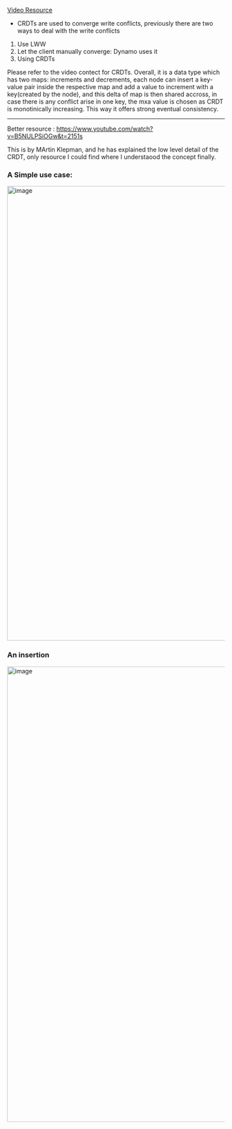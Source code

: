 [Video Resource](https://www.youtube.com/watch?v=gZP2VUmH05A)

- CRDTs are used to converge write conflicts, previously there are two ways to deal with the write conflicts
1. Use LWW
2. Let the client manually converge: Dynamo uses it
3. Using CRDTs

Please refer to the video contect for CRDTs. Overall, it is a data type which has two maps: increments and decrements, each node can insert a key-value pair inside the respective map and 
add a value to increment with a key(created by the node), and this delta of map is then shared accross, in case there is any conflict arise in one key, the mxa value is chosen as CRDT is monotinically
increasing. This way it offers strong eventual consistency.

---- 

Better resource : https://www.youtube.com/watch?v=B5NULPSiOGw&t=2151s

This is by MArtin Klepman, and he has explained the low level detail of the CRDT, only resource I could find where I understaood the concept finally.

### A Simple use case:

<img width="1052" alt="image" src="https://github.com/user-attachments/assets/11677452-9c26-4608-8cb9-0734d5946b8e">

### An insertion 

<img width="1054" alt="image" src="https://github.com/user-attachments/assets/e871c643-5479-4d71-9e75-002169488b73">


